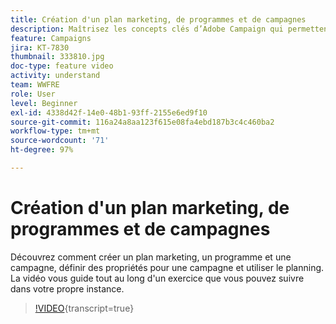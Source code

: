 ```yaml
---
title: Création d'un plan marketing, de programmes et de campagnes
description: Maîtrisez les concepts clés d’Adobe Campaign qui permettent de planifier, d’exécuter et de mesurer efficacement les campagnes marketing cross-canal.
feature: Campaigns
jira: KT-7830
thumbnail: 333810.jpg
doc-type: feature video
activity: understand
team: WWFRE
role: User
level: Beginner
exl-id: 4338d42f-14e0-48b1-93ff-2155e6ed9f10
source-git-commit: 116a24a8aa123f615e08fa4ebd187b3c4c460ba2
workflow-type: tm+mt
source-wordcount: '71'
ht-degree: 97%

---
```


# Création d&#39;un plan marketing, de programmes et de campagnes

Découvrez comment créer un plan marketing, un programme et une campagne, définir des propriétés pour une campagne et utiliser le planning.
La vidéo vous guide tout au long d&#39;un exercice que vous pouvez suivre dans votre propre instance.

>[!VIDEO](https://video.tv.adobe.com/v/333810?quality=12&learn=on){transcript=true}
